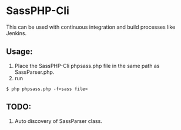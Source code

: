 SassPHP-Cli
===========
This can be used with continuous integration and build processes like Jenkins.


Usage:
------

1. Place the SassPHP-Cli phpsass.php file in the same path as SassParser.php.
2. run
```
$ php phpsass.php -f<sass file>
``` 



TODO:
-----
1. Auto discovery of SassParser class.
